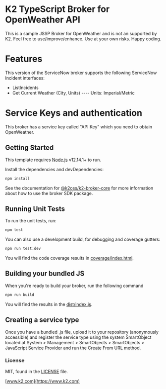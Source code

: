 # K2 TypeScript Broker for OpenWeather API

This is a sample JSSP Broker for OpenWeather and is not an supported by K2.  Feel free to use/improve/enhance. Use at your own risks. Happy coding. 


# Features

  This version of the ServiceNow broker supports the following ServiceNow Incident interfaces:
 - ListIncidents
 - Get Current Weather (City, Units)    ---- Units: Imperial/Metric
 
 # Service Keys and authentication
 This broker has a service key called "API Key" which you need to obtain OpenWeather.

## Getting Started

This template requires [Node.js](https://nodejs.org/) v12.14.1+ to run.

Install the dependencies and devDependencies:

```bash
npm install
```

See the documentation for [@k2oss/k2-broker-core](https://www.npmjs.com/package/@k2oss/k2-broker-core)
for more information about how to use the broker SDK package.

## Running Unit Tests
To run the unit tests, run:

```bash
npm test
```

You can also use a development build, for debugging and coverage gutters:

```bash
npm run test:dev
```

You will find the code coverage results in [coverage/index.html](./coverage/index.html).

## Building your bundled JS
When you're ready to build your broker, run the following command

```bash
npm run build
```

You will find the results in the [dist/index.js](./dist/index.js).

## Creating a service type
Once you have a bundled .js file, upload it to your repository (anonymously
accessible) and register the service type using the system SmartObject located
at System > Management > SmartObjects > SmartObjects > JavaScript Service
Provider and run the Create From URL method.

### License

MIT, found in the [LICENSE](./LICENSE) file.

[www.k2.com](https://www.k2.com)
